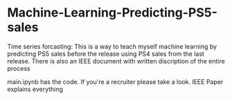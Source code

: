 # Machine-Learning-Predicting-PS5-sales
Time series forcasting: This is a way to teach myself machine learning by predicting PS5 sales before the release using PS4 sales from the last release. There is also an IEEE document with written discription of the entire process

main.ipynb has the code. If you're a recruiter please take a look.
IEEE Paper explains everything
